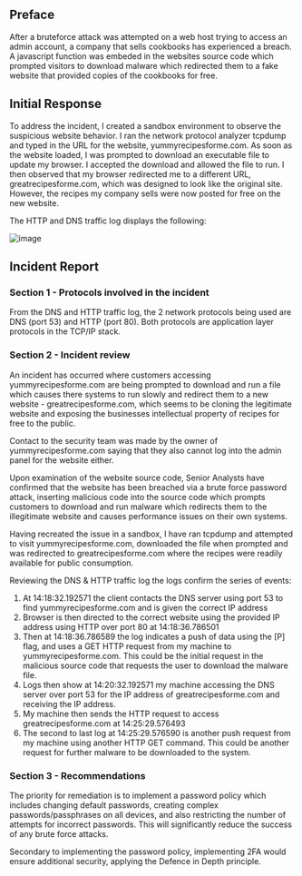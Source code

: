 ## Preface
After a bruteforce attack was attempted on a web host trying to access an admin account, a company that sells cookbooks has experienced a breach. A javascript function was embeded in the websites source code which prompted visitors to download malware which redirected them to a fake website that provided copies of the cookbooks for free.


## Initial Response
To address the incident, I created a sandbox environment to observe the suspicious website behavior. I ran the network protocol analyzer tcpdump and typed in the URL for the website, yummyrecipesforme.com. As soon as the website loaded, I was prompted to download an executable file to update my browser. I accepted the download and allowed the file to run. I then observed that my browser redirected me to a different URL, greatrecipesforme.com, which was designed to look like the original site. However, the recipes my company sells were now posted for free on the new website.

The HTTP and DNS traffic log displays the following:

![image](https://github.com/JustA-Byte/Incident-Response-Labs/assets/161458321/384ca920-11ba-4f48-943c-f8ba25714d46)


## Incident Report

### Section 1 - Protocols involved in the incident
From the DNS and HTTP traffic log, the 2 network protocols being used are DNS (port 53) and HTTP (port 80). Both protocols are application layer protocols in the TCP/IP stack.

### Section 2 - Incident review
An incident has occurred where customers accessing yummyrecipesforme.com are being prompted to download and run a file which causes there systems to run slowly and redirect them to a new website - greatrecipesforme.com, which seems to be cloning the legitimate website and exposing the businesses intellectual property of recipes for free to the public. 

Contact to the security team was made by the owner of yummyrecipesforme.com saying that they also cannot log into the admin panel for the website either. 

Upon examination of the website source code, Senior Analysts have confirmed that the website has been breached via a brute force password attack, inserting malicious code into the source code which prompts customers to download and run malware which redirects them to the illegitimate website and causes performance issues on their own systems.

Having recreated the issue in a sandbox, I have ran tcpdump and attempted to visit yummyrecipesforme.com, downloaded the file when prompted and was redirected to greatrecipesforme.com where the recipes were readily available for public consumption.

Reviewing the DNS & HTTP traffic log the logs confirm the series of events:
1. At 14:18:32.192571 the client contacts the DNS server using port 53 to find yummyrecipesforme.com and is given the correct IP address
2. Browser is then directed to the correct website using the provided IP address using HTTP over port 80 at 14:18:36.786501
3. Then at 14:18:36.786589 the log indicates a push of data using the [P] flag, and uses a GET HTTP request from my machine to yummyrecipesforme.com. This could be the initial request in the malicious source code that requests the user to download the malware file.
4. Logs then show at 14:20:32.192571 my machine accessing the DNS server over port 53 for the IP address of greatrecipesforme.com and receiving the IP address.
5. My machine then sends the HTTP request to access greatrecipesforme.com at 14:25:29.576493
6. The second to last log at 14:25:29.576590 is another push request from my machine using another HTTP GET command. This could be another request for further malware to be downloaded to the system.

### Section 3 - Recommendations
The priority for remediation is to implement a password policy which includes changing default passwords, creating complex passwords/passphrases on all devices, and also restricting the number of attempts for incorrect passwords. This will significantly reduce the success of any brute force attacks.

Secondary to implementing the password policy, implementing 2FA would ensure additional security, applying the Defence in Depth principle.
